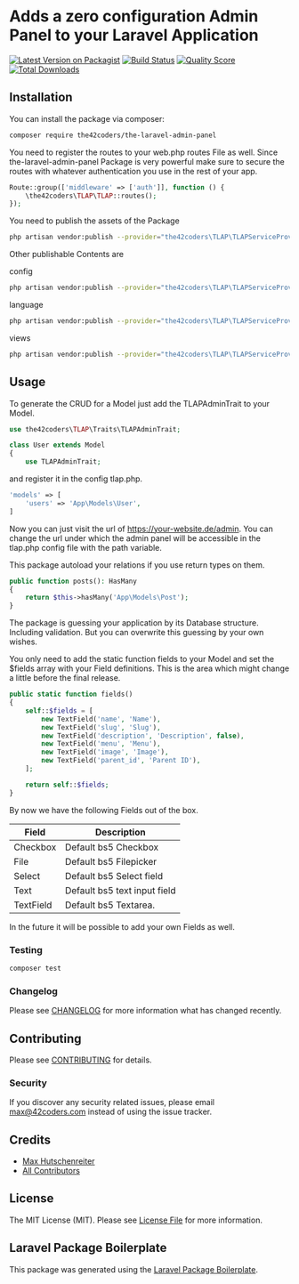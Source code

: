 # Adds a zero configuration Admin Panel to your Laravel Application

[![Latest Version on Packagist](https://img.shields.io/packagist/v/the42coders/the-laravel-admin-panel.svg?style=flat-square)](https://packagist.org/packages/the42coders/the-laravel-admin-panel)
[![Build Status](https://img.shields.io/travis/the42coders/the-laravel-admin-panel/master.svg?style=flat-square)](https://travis-ci.org/the42coders/the-laravel-admin-panel)
[![Quality Score](https://img.shields.io/scrutinizer/g/the42coders/the-laravel-admin-panel.svg?style=flat-square)](https://scrutinizer-ci.com/g/the42coders/the-laravel-admin-panel)
[![Total Downloads](https://img.shields.io/packagist/dt/the42coders/the-laravel-admin-panel.svg?style=flat-square)](https://packagist.org/packages/the42coders/the-laravel-admin-panel)

## Installation

You can install the package via composer:

```bash
composer require the42coders/the-laravel-admin-panel
```

You need to register the routes to your web.php routes File as well. Since the-laravel-admin-panel Package is very powerful make sure to secure the routes with whatever authentication you use in the rest of your app.

```php
Route::group(['middleware' => ['auth']], function () {
    \the42coders\TLAP\TLAP::routes();
});
```

You need to publish the assets of the Package

```bash
php artisan vendor:publish --provider="the42coders\TLAP\TLAPServiceProvider"  --tag=assets  
```

Other publishable Contents are

config

```bash
php artisan vendor:publish --provider="the42coders\TLAP\TLAPServiceProvider"  --tag=config  
```

language

```bash
php artisan vendor:publish --provider="the42coders\TLAP\TLAPServiceProvider"  --tag=lang  
```

views

```bash
php artisan vendor:publish --provider="the42coders\TLAP\TLAPServiceProvider"  --tag=views  
```


## Usage

To generate the CRUD for a Model just add the TLAPAdminTrait to your Model.

``` php
use the42coders\TLAP\Traits\TLAPAdminTrait;

class User extends Model
{
    use TLAPAdminTrait;
```

and register it in the config tlap.php.

``` php
'models' => [
    'users' => 'App\Models\User',
]
```

Now you can just visit the url of https://your-website.de/admin.
You can change the url under which the admin panel will be accessible 
in the tlap.php config file with the path variable.

This package autoload your relations if you use return types on them.

``` php
public function posts(): HasMany
{
    return $this->hasMany('App\Models\Post');
}
```

The package is guessing your application by its Database structure. 
Including validation. But you can overwrite this guessing by your own wishes.

You only need to add the static function fields to your Model and set the 
$fields array with your Field definitions. This is the area which might change
a little before the final release.

``` php
public static function fields()
{
    self::$fields = [
        new TextField('name', 'Name'),
        new TextField('slug', 'Slug'),
        new TextField('description', 'Description', false),
        new TextField('menu', 'Menu'),
        new TextField('image', 'Image'),
        new TextField('parent_id', 'Parent ID'),
    ];

    return self::$fields;
}
```

By now we have the following Fields out of the box. 

Field | Description
---- | -----------
Checkbox | Default bs5 Checkbox
File | Default bs5 Filepicker
Select | Default bs5 Select field
Text | Default bs5 text input field
TextField | Default bs5 Textarea.

In the future it will be possible to add your own Fields as well.

### Testing

``` bash
composer test
```

### Changelog

Please see [CHANGELOG](CHANGELOG.md) for more information what has changed recently.

## Contributing

Please see [CONTRIBUTING](CONTRIBUTING.md) for details.

### Security

If you discover any security related issues, please email max@42coders.com instead of using the issue tracker.

## Credits

- [Max Hutschenreiter](https://github.com/max-hutschenreiter)
- [All Contributors](../../contributors)

## License

The MIT License (MIT). Please see [License File](LICENSE.md) for more information.

## Laravel Package Boilerplate

This package was generated using the [Laravel Package Boilerplate](https://laravelpackageboilerplate.com).
